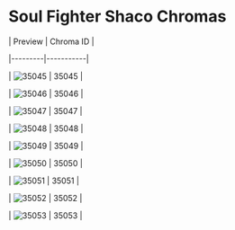 # Soul Fighter Shaco Chromas


| Preview | Chroma ID |

|---------|-----------|

| ![35045](https://raw.communitydragon.org/latest/plugins/rcp-be-lol-game-data/global/default/v1/champion-chroma-images/35/35045.png) | 35045 |

| ![35046](https://raw.communitydragon.org/latest/plugins/rcp-be-lol-game-data/global/default/v1/champion-chroma-images/35/35046.png) | 35046 |

| ![35047](https://raw.communitydragon.org/latest/plugins/rcp-be-lol-game-data/global/default/v1/champion-chroma-images/35/35047.png) | 35047 |

| ![35048](https://raw.communitydragon.org/latest/plugins/rcp-be-lol-game-data/global/default/v1/champion-chroma-images/35/35048.png) | 35048 |

| ![35049](https://raw.communitydragon.org/latest/plugins/rcp-be-lol-game-data/global/default/v1/champion-chroma-images/35/35049.png) | 35049 |

| ![35050](https://raw.communitydragon.org/latest/plugins/rcp-be-lol-game-data/global/default/v1/champion-chroma-images/35/35050.png) | 35050 |

| ![35051](https://raw.communitydragon.org/latest/plugins/rcp-be-lol-game-data/global/default/v1/champion-chroma-images/35/35051.png) | 35051 |

| ![35052](https://raw.communitydragon.org/latest/plugins/rcp-be-lol-game-data/global/default/v1/champion-chroma-images/35/35052.png) | 35052 |

| ![35053](https://raw.communitydragon.org/latest/plugins/rcp-be-lol-game-data/global/default/v1/champion-chroma-images/35/35053.png) | 35053 |